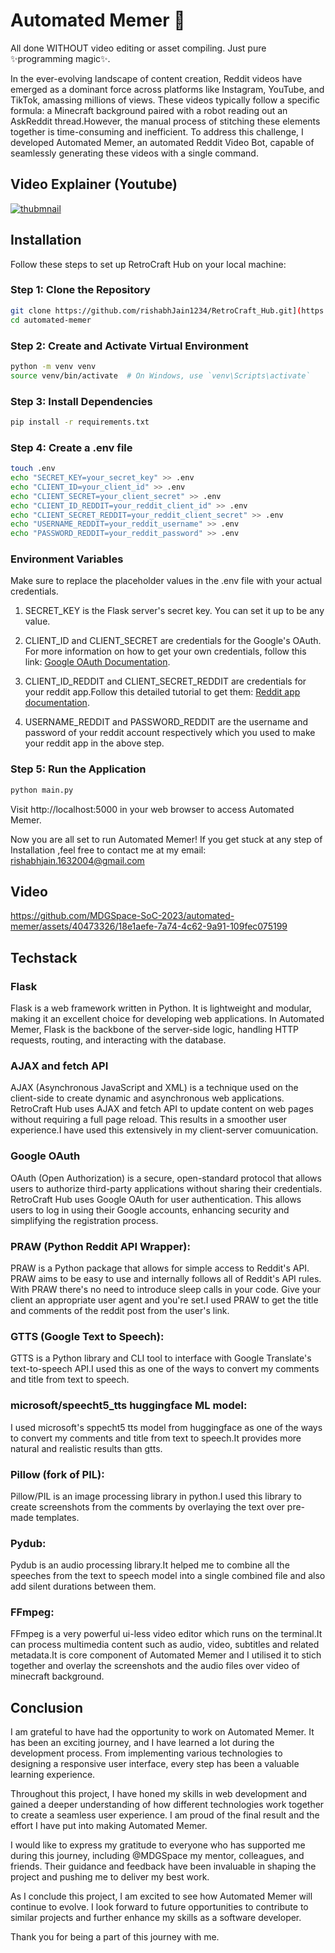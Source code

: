 # Automated Memer 🎥

All done WITHOUT video editing or asset compiling. Just pure ✨programming magic✨.

In the ever-evolving landscape of content creation, Reddit videos have emerged as a dominant force across platforms like Instagram, YouTube, and TikTok, amassing millions of views. These videos typically follow a specific formula: a Minecraft background paired with a robot reading out an AskReddit thread.However, the manual process of stitching these elements together is time-consuming and inefficient. To address this challenge, I developed Automated Memer, an automated Reddit Video Bot, capable of seamlessly generating these videos with a single command.


## Video Explainer (Youtube)
[![thubmnail](https://github.com/MDGSpace-SoC-2023/automated-memer/assets/40473326/4fd7e9ba-f8ec-4ad8-9c8b-5f176d300f46)
](https://www.youtube.com/watch?v=yjbsk9O5998)


## Installation

Follow these steps to set up RetroCraft Hub on your local machine:

### Step 1: Clone the Repository

```bash
git clone https://github.com/rishabhJain1234/RetroCraft_Hub.git](https://github.com/MDGSpace-SoC-2023/automated-memer.git
cd automated-memer
```

### Step 2: Create and Activate Virtual Environment
```bash
python -m venv venv
source venv/bin/activate  # On Windows, use `venv\Scripts\activate`
```

### Step 3: Install Dependencies
```bash
pip install -r requirements.txt
```

### Step 4: Create a .env file
```bash
touch .env
echo "SECRET_KEY=your_secret_key" >> .env
echo "CLIENT_ID=your_client_id" >> .env
echo "CLIENT_SECRET=your_client_secret" >> .env
echo "CLIENT_ID_REDDIT=your_reddit_client_id" >> .env
echo "CLIENT_SECRET_REDDIT=your_reddit_client_secret" >> .env
echo "USERNAME_REDDIT=your_reddit_username" >> .env
echo "PASSWORD_REDDIT=your_reddit_password" >> .env


```

### Environment Variables
Make sure to replace the placeholder values in the .env file with your actual credentials.

1. SECRET_KEY is the Flask server's secret key. You can set it up to be any value.

2. CLIENT_ID and CLIENT_SECRET are credentials for the Google's OAuth. For more information on how to get your own credentials, follow this link: [Google OAuth Documentation](https://developers.google.com/identity/protocols/oauth2).

3. CLIENT_ID_REDDIT and CLIENT_SECRET_REDDIT are credentials for your reddit app.Follow this detailed tutorial to get them: [Reddit app documentation](https://docs.google.com/document/d/1wHvqQwCYdJrQg4BKlGIVDLksPN0KpOnJWniT6PbZSrI/edit).

4. USERNAME_REDDIT and PASSWORD_REDDIT are the username and password of your reddit account respectively which you used to make your reddit app in the above step.

### Step 5: Run the Application
```bash
python main.py
```

Visit http://localhost:5000 in your web browser to access Automated Memer.

Now you are all set to run Automated Memer!
If you get stuck at any step of Installation ,feel free to contact me at my email: rishabhjain.1632004@gmail.com

## Video

https://github.com/MDGSpace-SoC-2023/automated-memer/assets/40473326/18e1aefe-7a74-4c62-9a91-109fec075199


## Techstack 

### Flask
Flask is a web framework written in Python. It is lightweight and modular, making it an excellent choice for developing web applications. In Automated Memer, Flask is the backbone of the server-side logic, handling HTTP requests, routing, and interacting with the database.

### AJAX and fetch API
AJAX (Asynchronous JavaScript and XML) is a technique used on the client-side to create dynamic and asynchronous web applications. RetroCraft Hub uses AJAX and fetch API to update content on web pages without requiring a full page reload. This results in a smoother user experience.I have used this extensively in my client-server comuunication.

### Google OAuth
OAuth (Open Authorization) is a secure, open-standard protocol that allows users to authorize third-party applications without sharing their credentials. RetroCraft Hub uses Google OAuth for user authentication. This allows users to log in using their Google accounts, enhancing security and simplifying the registration process.

### PRAW (Python Reddit API Wrapper):
PRAW is a Python package that allows for simple access to Reddit's API. PRAW aims to be easy to use and internally follows all of Reddit's API rules. With PRAW there's no need to introduce sleep calls in your code. Give your client an appropriate user agent and you're set.I used PRAW to get the title and comments of the reddit post from the user's link.

### GTTS (Google Text to Speech):
GTTS is a Python library and CLI tool to interface with Google Translate's text-to-speech API.I used this as one of the ways to convert my comments and title from text to speech.

### microsoft/speecht5_tts huggingface ML model:
I used microsoft's sppecht5 tts model from huggingface as one of the ways to convert my comments and title from text to speech.It provides more natural and realistic results than gtts.

### Pillow (fork of PIL):
Pillow/PIL is an image processing library in python.I used this library to create screenshots from the comments by overlaying the text over pre-made templates.

### Pydub:
Pydub is an audio processing library.It helped me to combine all the speeches from the text to speech model into a single combined file and also add silent durations between them.

### FFmpeg:
FFmpeg is a very powerful ui-less video editor which runs on the terminal.It can process multimedia content such as audio, video, subtitles and related metadata.It is core component of Automated Memer and I utilised it to stich together and overlay the screenshots and the audio files over video of minecraft background.

## Conclusion

I am grateful to have had the opportunity to work on Automated Memer. It has been an exciting journey, and I have learned a lot during the development process. From implementing various technologies to designing a responsive user interface, every step has been a valuable learning experience.

Throughout this project, I have honed my skills in web development and gained a deeper understanding of how different technologies work together to create a seamless user experience. I am proud of the final result and the effort I have put into making Automated Memer.

I would like to express my gratitude to everyone who has supported me during this journey, including @MDGSpace my mentor, colleagues, and friends. Their guidance and feedback have been invaluable in shaping the project and pushing me to deliver my best work.

As I conclude this project, I am excited to see how Automated Memer will continue to evolve. I look forward to future opportunities to contribute to similar projects and further enhance my skills as a software developer.

Thank you for being a part of this journey with me.








